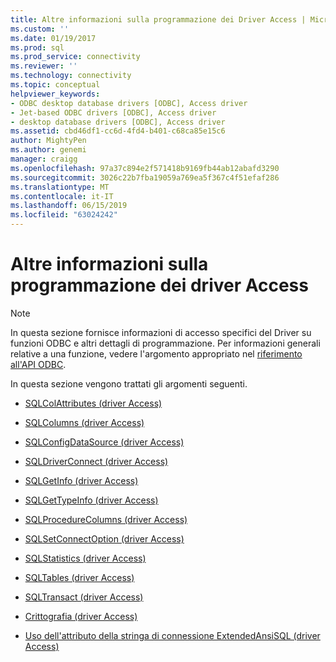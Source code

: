 ```yaml
---
title: Altre informazioni sulla programmazione dei Driver Access | Microsoft Docs
ms.custom: ''
ms.date: 01/19/2017
ms.prod: sql
ms.prod_service: connectivity
ms.reviewer: ''
ms.technology: connectivity
ms.topic: conceptual
helpviewer_keywords:
- ODBC desktop database drivers [ODBC], Access driver
- Jet-based ODBC drivers [ODBC], Access driver
- desktop database drivers [ODBC], Access driver
ms.assetid: cbd46df1-cc6d-4fd4-b401-c68ca85e15c6
author: MightyPen
ms.author: genemi
manager: craigg
ms.openlocfilehash: 97a37c894e2f571418b9169fb44ab12abafd3290
ms.sourcegitcommit: 3026c22b7fba19059a769ea5f367c4f51efaf286
ms.translationtype: MT
ms.contentlocale: it-IT
ms.lasthandoff: 06/15/2019
ms.locfileid: "63024242"
---
```

# <a name="other-access-driver-programming-details"></a>Altre informazioni sulla programmazione dei driver Access
> [!NOTE]  
>  In questa sezione fornisce informazioni di accesso specifici del Driver su funzioni ODBC e altri dettagli di programmazione. Per informazioni generali relative a una funzione, vedere l'argomento appropriato nel [riferimento all'API ODBC](../../odbc/reference/syntax/odbc-api-reference.md).  
  
 In questa sezione vengono trattati gli argomenti seguenti.  
  
-   [SQLColAttributes (driver Access)](../../odbc/microsoft/sqlcolattributes-access-driver.md)  
  
-   [SQLColumns (driver Access)](../../odbc/microsoft/sqlcolumns-access-driver.md)  
  
-   [SQLConfigDataSource (driver Access)](../../odbc/microsoft/sqlconfigdatasource-access-driver.md)  
  
-   [SQLDriverConnect (driver Access)](../../odbc/microsoft/sqldriverconnect-access-driver.md)  
  
-   [SQLGetInfo (driver Access)](../../odbc/microsoft/sqlgetinfo-access-driver.md)  
  
-   [SQLGetTypeInfo (driver Access)](../../odbc/microsoft/sqlgettypeinfo-access-driver.md)  
  
-   [SQLProcedureColumns (driver Access)](../../odbc/microsoft/sqlprocedurecolumns-access-driver.md)  
  
-   [SQLSetConnectOption (driver Access)](../../odbc/microsoft/sqlsetconnectoption-access-driver.md)  
  
-   [SQLStatistics (driver Access)](../../odbc/microsoft/sqlstatistics-access-driver.md)  
  
-   [SQLTables (driver Access)](../../odbc/microsoft/sqltables-access-driver.md)  
  
-   [SQLTransact (driver Access)](../../odbc/microsoft/sqltransact-access-driver.md)  
  
-   [Crittografia (driver Access)](../../odbc/microsoft/encryption-access-driver.md)  
  
-   [Uso dell'attributo della stringa di connessione ExtendedAnsiSQL (driver Access)](../../odbc/microsoft/using-the-extendedansisql-connection-string-attribute-access-driver.md)
